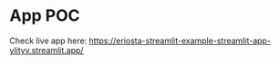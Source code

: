 # App POC
Check live app here: https://eriosta-streamlit-example-streamlit-app-ylityv.streamlit.app/
